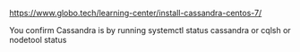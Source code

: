 https://www.globo.tech/learning-center/install-cassandra-centos-7/

You confirm Cassandra is by running
systemctl status cassandra
         or
cqlsh
         or
nodetool status
